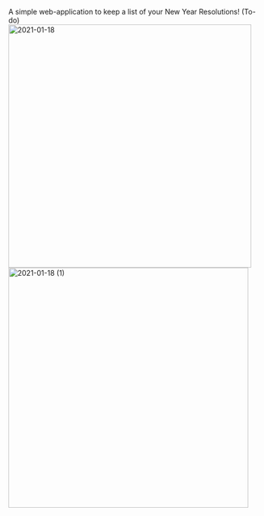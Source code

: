 A simple web-application to keep a list of your New Year Resolutions! (To-do)
<img width="481" alt="2021-01-18" src="https://user-images.githubusercontent.com/61702147/104877971-038a9880-5981-11eb-92e5-e33fbd58cdf0.png">
<img width="475" alt="2021-01-18 (1)" src="https://user-images.githubusercontent.com/61702147/104877962-01c0d500-5981-11eb-902b-74954db9e27e.png">

